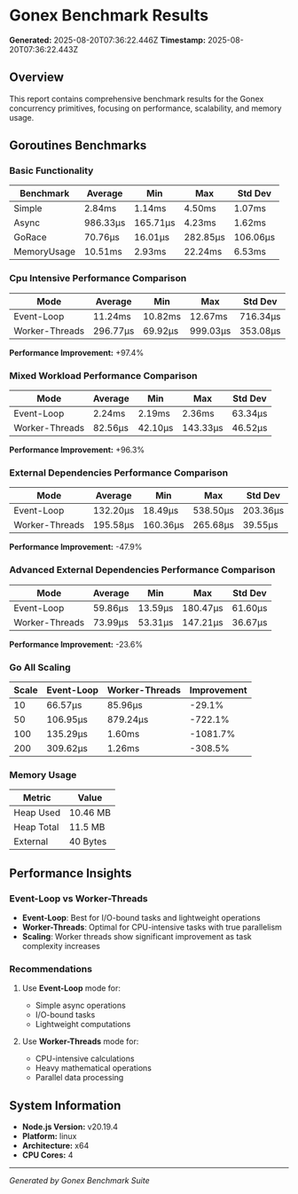 # Gonex Benchmark Results

**Generated:** 2025-08-20T07:36:22.446Z
**Timestamp:** 2025-08-20T07:36:22.443Z

## Overview

This report contains comprehensive benchmark results for the Gonex concurrency primitives, focusing on performance, scalability, and memory usage.

## Goroutines Benchmarks

### Basic Functionality

| Benchmark   | Average  | Min      | Max      | Std Dev  |
| ----------- | -------- | -------- | -------- | -------- |
| Simple      | 2.84ms   | 1.14ms   | 4.50ms   | 1.07ms   |
| Async       | 986.33μs | 165.71μs | 4.23ms   | 1.62ms   |
| GoRace      | 70.76μs  | 16.01μs  | 282.85μs | 106.06μs |
| MemoryUsage | 10.51ms  | 2.93ms   | 22.24ms  | 6.53ms   |
### Cpu Intensive Performance Comparison

| Mode | Average | Min | Max | Std Dev |
|------|---------|-----|-----|---------|
| Event-Loop | 11.24ms | 10.82ms | 12.67ms | 716.34μs |
| Worker-Threads | 296.77μs | 69.92μs | 999.03μs | 353.08μs |

**Performance Improvement:** +97.4%

### Mixed Workload Performance Comparison

| Mode | Average | Min | Max | Std Dev |
|------|---------|-----|-----|---------|
| Event-Loop | 2.24ms | 2.19ms | 2.36ms | 63.34μs |
| Worker-Threads | 82.56μs | 42.10μs | 143.33μs | 46.52μs |

**Performance Improvement:** +96.3%

### External Dependencies Performance Comparison

| Mode | Average | Min | Max | Std Dev |
|------|---------|-----|-----|---------|
| Event-Loop | 132.20μs | 18.49μs | 538.50μs | 203.36μs |
| Worker-Threads | 195.58μs | 160.36μs | 265.68μs | 39.55μs |

**Performance Improvement:** -47.9%

### Advanced External Dependencies Performance Comparison

| Mode | Average | Min | Max | Std Dev |
|------|---------|-----|-----|---------|
| Event-Loop | 59.86μs | 13.59μs | 180.47μs | 61.60μs |
| Worker-Threads | 73.99μs | 53.31μs | 147.21μs | 36.67μs |

**Performance Improvement:** -23.6%

### Go All Scaling

| Scale | Event-Loop | Worker-Threads | Improvement |
|-------|------------|-----------------|-------------|
| 10 | 66.57μs | 85.96μs | -29.1% |
| 50 | 106.95μs | 879.24μs | -722.1% |
| 100 | 135.29μs | 1.60ms | -1081.7% |
| 200 | 309.62μs | 1.26ms | -308.5% |

### Memory Usage

| Metric | Value |
|--------|-------|
| Heap Used | 10.46 MB |
| Heap Total | 11.5 MB |
| External | 40 Bytes |



## Performance Insights

### Event-Loop vs Worker-Threads

- **Event-Loop**: Best for I/O-bound tasks and lightweight operations
- **Worker-Threads**: Optimal for CPU-intensive tasks with true parallelism
- **Scaling**: Worker threads show significant improvement as task complexity increases

### Recommendations

1. Use **Event-Loop** mode for:
   - Simple async operations
   - I/O-bound tasks
   - Lightweight computations

2. Use **Worker-Threads** mode for:
   - CPU-intensive calculations
   - Heavy mathematical operations
   - Parallel data processing

## System Information

- **Node.js Version:** v20.19.4
- **Platform:** linux
- **Architecture:** x64
- **CPU Cores:** 4

---

*Generated by Gonex Benchmark Suite*
